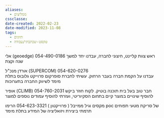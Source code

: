 ```yaml
---
aliases:
  - ממליצים
cssclasse: 
date-created: 2022-02-23
date-modified: 2023-11-08
tags:
  - תיוגים
  - טקסט-שכתבתי/עבודה
---
```


אלי (geoedge)  054-490-0186
ראש צוות קליינט, חיצוני לחברה, עבדנו יחד למשך שנה וקצת

אורדן מנכ"ל (SUPERCOM) 054-620-0276  
 עבדנו על הקמת חברה בעבר הרחוק. עשיתי לחברת סופרקום פרוייקט גלובוס בתלת מימד לשיווק החברה בתערוכות

אופיר  (CLIMB) 054-760-2031
חבר טוב בעל בית תוכנה בוטיק. לקוח חוזר ביקש להוסיף שינויים במוצר קיים בתחום הסקיוריטי, ועזרתי להוסיף עמודים נוספים למוצר

מקסים וגיל ממייבל ( פרוייקטון ) 054-623-3321
הרימו poc של סריקת מטעי תפוחים תרמתי ביצירת ויזואליציה של המידע בתלת מימד


